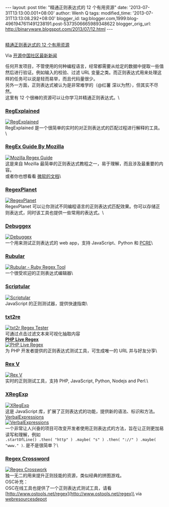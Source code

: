 --- layout: post title: "精通正则表达式的 12 个有用资源" date:
'2013-07-31T13:13:00.001+08:00' author: Wenh Q tags: modified\_time:
'2013-07-31T13:13:08.292+08:00' blogger\_id:
tag:blogger.com,1999:blog-4961947611491238191.post-5373506665989348622
blogger\_orig\_url: http://binaryware.blogspot.com/2013/07/12.html ---

[\
精通正则表达式的 12
个有用资源](http://www.oschina.net/news/42768/12-resources-for-mastering-regular-expressions)

Via [开源中国社区最新新闻](http://www.oschina.net/?from=rss)

任何开发项目，不管使用的何种编程语言，经常都需要从给定的数据中提取一些值然后进行验证。例如输入的校验、过滤
URL
变量之类。而正则表达式用来处理这样的任务可以说是轻而易举，而且代码量很少。\
另外一方面，正则表达式被认为是非常难学的（@红薯
深以为然），但其实不尽然。\
这里有 12 个很棒的资源可以让你学习并精通正则表达式。\

### [RegExplained](http://leaverou.github.io/regexplained/)

[![RegExplained](http://static.oschina.net/uploads/img/201307/31082605_O3il.jpg "regexplained")](http://leaverou.github.io/regexplained/)\
RegExplained 是一个很简单的实时的对正则表达式的匹配过程进行解释的工具。\

### [RegEx Guide By Mozilla](https://developer.mozilla.org/en-US/docs/Web/JavaScript/Guide/Regular_Expressions)

[![Mozilla Regex
Guide](http://static.oschina.net/uploads/img/201307/31082606_2Bzv.jpg "mozilla_regex_guide")](https://developer.mozilla.org/en-US/docs/Web/JavaScript/Guide/Regular_Expressions)\
这是来自 Mozilla
最简单的正则表达式教程之一，易于理解，而且涉及最重要的内容。\
或者你也想看看
[微软的文档](http://msdn.microsoft.com/en-us/library/az24scfc.aspx)\

### [RegexPlanet](http://www.regexplanet.com/)

[![RegexPlanet](http://static.oschina.net/uploads/img/201307/31082606_zt4G.gif "regexplanet")](http://www.regexplanet.com/)\
RegexPlanet
可以让你测试不同编程语言的正则表达式匹配效果。你可以存储正则表达式，同时该工具也提供一些常用的表达式。\

### [Debuggex](http://www.debuggex.com/)

[![Debuggex](http://static.oschina.net/uploads/img/201307/31082607_QJUu.gif "debuggex")](http://www.debuggex.com/)\
一个用来测试正则表达式的 web app，支持 JavaScript、Python 和
[PCRE](http://www.oschina.net/p/pcre)\

### [Rubular](http://rubular.com/)

[![Rubular - Ruby Regex
Tool](http://static.oschina.net/uploads/img/201307/31082607_BEtL.gif "rubular")](http://rubular.com/)\
一个很受欢迎的正则表达式编辑器\

### [Scriptular](http://scriptular.com/)

[![Scriptular](http://static.oschina.net/uploads/img/201307/31082607_M8m6.jpg "scriptular")](http://scriptular.com/)\
JavaScript 的正则测试器，提供快速指南\

### [txt2re](http://txt2re.com/)

[![txt2r Regex
Tester](http://static.oschina.net/uploads/img/201307/31082607_dDDP.jpg "txt2re")](http://txt2re.com/)\
可通过点击过滤文本来可视化抽取内容\
[**PHP Live Regex**](http://www.phpliveregex.com/)\
[![PHP Live
Regex](http://static.oschina.net/uploads/img/201307/31082608_3H0i.gif "php_live_regex")](http://www.phpliveregex.com/)\
为 PHP 开发者提供的正则表达式测试工具，可生成唯一的 URL 并与好友分享\

### [Rex V](http://www.rexv.org/)

[![Rex
V](http://static.oschina.net/uploads/img/201307/31082608_kn94.jpg "rex_v")](http://www.rexv.org/)\
实时的正则测试工具，支持 PHP, JavaScript, Python, Nodejs and Perl.\

### [XRegExp](http://xregexp.com/)

[![XRegExp](http://static.oschina.net/uploads/img/201307/31082608_DDq7.gif "xregexp")](http://xregexp.com/)\
这是 JavaScript 库，扩展了正则表达式的功能，提供新的语法、标识和方法。\
[VerbalExpressions](https://github.com/jehna/VerbalExpressions)\
[![VerbalExpressions](http://static.oschina.net/uploads/img/201307/31082608_TdF1.gif "verbalexpressions")](https://github.com/jehna/VerbalExpressions)\
一个非常让人兴奋的项目可改变开发者使用正则表达式的方法，旨在让正则更加易读写和理解，例如\
`.startOfLine() .then( "http" ) .maybe( "s" ) .then( "://" ) .maybe( "www." )`.
是不是很简单？\

### [Regex Crossword](http://regexcrossword.com/)

[![Regex
Crosswork](http://static.oschina.net/uploads/img/201307/31082609_rKAG.gif "regex_crossword")](http://regexcrossword.com/)\
独一无二的用来提升正则技能的资源，类似经典的拼图游戏。\
OSC补充：\
OSC在线工具也提供了一个正则表达式测试工具，请看
[http://www.ostools.net/regex](http://www.ostools.net/regex)\
via
[webresourcesdepot](http://www.webresourcesdepot.com/12-resources-for-mastering-regular-expressions/)
